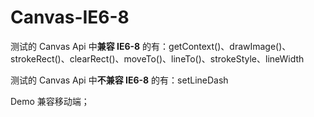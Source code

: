 # Canvas-IE6-8

测试的 Canvas Api 中<strong>兼容 IE6-8</strong> 的有：getContext()、drawImage()、strokeRect()、clearRect()、moveTo()、lineTo()、strokeStyle、lineWidth

测试的 Canvas Api 中<strong>不兼容 IE6-8</strong> 的有：setLineDash

Demo 兼容移动端；

